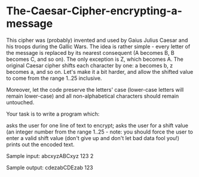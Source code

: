# The-Caesar-Cipher-encrypting-a-message
This cipher was (probably) invented and used by Gaius Julius Caesar and his troops during the Gallic Wars. The idea is rather simple - every letter of the message is replaced by its nearest consequent (A becomes B, B becomes C, and so on). The only exception is Z, which becomes A.
The original Caesar cipher shifts each character by one: a becomes b, z becomes a, and so on. Let's make it a bit harder, and allow the shifted value to come from the range 1..25 inclusive.

Moreover, let the code preserve the letters' case (lower-case letters will remain lower-case) and all non-alphabetical characters should remain untouched.

Your task is to write a program which:

asks the user for one line of text to encrypt;
asks the user for a shift value (an integer number from the range 1..25 - note: you should force the user to enter a valid shift value (don't give up and don't let bad data fool you!)
prints out the encoded text.

Sample input:
abcxyzABCxyz 123
2

Sample output:
cdezabCDEzab 123

